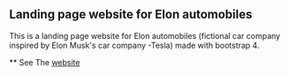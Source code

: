 ## Landing page website  for Elon automobiles

This is a landing page website for Elon automobiles (fictional car company inspired by Elon Musk's car company -Tesla)
made with bootstrap 4.

** See The [website ](https://elonautomobiles.netlify.com/) 
